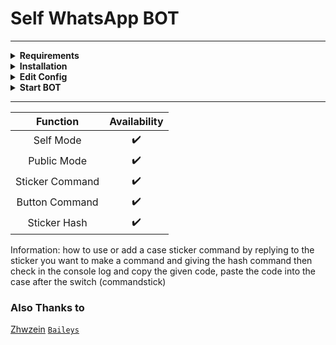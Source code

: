 # Self WhatsApp BOT  

---

<!-- Requirements -->
<details><summary><b>Requirements</b></summary><br>
  
* some text editor
* [node js](https://nodejs.org/en/)
* [git](https://git-scm.com/downloads)  
</details>

<!-- Installation -->
<details><summary><b>Installation</b></summary><br>
  
```bash
> git clone https://github.com/abaiik/bot-whatsapp
> cd bot-whatsapp
> npm install
```
</details>

<!-- Edit -->
<details><summary><b>Edit Config</b></summary><br>
  
```bash
> "prefix": ".", 
> "apikey": "YOURAPIKEY",
```
  
you can get apikey for free [here](https://zenzapi.xyz/)
<br>
</details>

<!-- Start -->
<details><summary><b>Start BOT</b></summary><br>
  
```bash
> npm start
```
  
scan the QR code using your WhatsApp!
</details>

---

| Function | Availability |
| :------: | :----------: |
| Self Mode     |      ✔️      |
| Public Mode   |      ✔️      |
| Sticker Command   |      ✔️      |
| Button Command   |      ✔️      |
| Sticker Hash   |      ✔️      |

Information: how to use or add a case sticker command by replying to the sticker you want to make a command and giving the hash command then check in the console log and copy the given code, paste the code into the case after the switch (commandstick)

### Also Thanks to
  [Zhwzein](https://github.com/zhwzein/)
  [`Baileys`](https://github.com/adiwajshing/Baileys)
